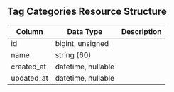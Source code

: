 ## Tag Categories Resource Structure

| Column | Data Type | Description |
| ------ | --------- | ----------- |
| id | bigint, unsigned |  |
| name | string (60) |  |
| created_at | datetime, nullable |  |
| updated_at | datetime, nullable |  |

